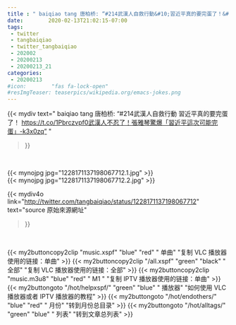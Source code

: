 ```yaml
---
title : " baiqiao tang 唐柏桥: “#214武漢人自救行動&#10;習近平真的要完蛋了！&#10;&#10;https://t.co/1Pbrczvpf0武漢人不忍了！張雅琴驚爆「習近平這次可能完蛋」-k3x0zq”  "
date:        2020-02-13T21:02:15-07:00
tags:
 - twitter
 - tangbaiqiao
 - twitter_tangbaiqiao
 - 202002
 - 20200213
 - 20200213_21
categories:
 - 20200213
#icon:        "fas fa-lock-open"
#resImgTeaser: teaserpics/wikipedia.org/emacs-jokes.png
---
```


{{< mydiv text=" baiqiao tang 唐柏桥: “#214武漢人自救行動&#10;習近平真的要完蛋了！&#10;&#10;https://t.co/1Pbrczvpf0武漢人不忍了！張雅琴驚爆「習近平這次可能完蛋」-k3x0zq”  "
>}}
<br>


 {{< mynojpg jpg="1228171137198067712.1.jpg" >}}<br>  {{< mynojpg jpg="1228171137198067712.2.jpg" >}}<br> 



{{< mydiv4o link="http://twitter.com/tangbaiqiao/status/1228171137198067712"
text="source 原始來源網址"
>}}


<br>



{{< my2buttoncopy2clip "music.xspf"        "blue"   "red"    " 单曲"  "复制 VLC 播放器使用的链接：单曲" >}} {{< my2buttoncopy2clip "/all.xspf"         "green"  "black"  " 全部"  "复制 VLC 播放器使用的链接：全部" >}} {{< my2buttoncopy2clip "music.m3u8"        "blue"   "red"    " M1 "    "复制 IPTV 播放器使用的链接：单曲" >}} {{< my2buttongoto      "/hot/helpxspf/"    "green"  "blue"   " 播放器" "如何使用 VLC 播放器或者 IPTV 播放器的教程" >}} {{< my2buttongoto      "/hot/endothers/"   "blue"   "red"    " 月份"   "转到月份总目录" >}} {{< my2buttongoto      "/hot/alltags/"     "green"  "blue"   " 列表"   "转到文章总列表" >}} 
